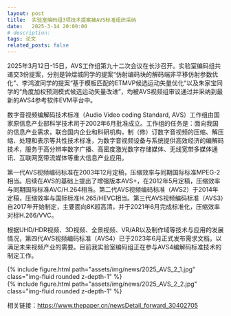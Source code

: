 ```yaml
---
layout: post
title:  实验室编码组3项技术提案被AVS标准组织采纳
date:   2025-3-14 20:00:00
# description:
tags: 论文
related_posts: false
---
```


2025年3月12日-15日，AVS工作组第九十二次会议在长沙召开。实验室编码组共递交3份提案，分别是钟煜城同学的提案“仿射编码块的解码端非平移仿射参数优化”、李鸿波同学的提案“基于模板匹配的ETMVP候选运动矢量优化“以及朱家宝同学的“角度加权预测模式候选运动矢量改进”，均被AVS视频组审议通过并采纳到最新的AVS4参考软件EVM平台中。

数字音视频编解码技术标准（Audio Video coding Standard, AVS）工作组由国家原信息产业部科学技术司于2002年6月批准成立。工作组的任务是：面向我国的信息产业需求，联合国内企业和科研机构，制（修）订数字音视频的压缩、解压缩、处理和表示等共性技术标准，为数字音视频设备与系统提供高效经济的编解码技术，服务于高分辨率数字广播、高密度激光数字存储媒体、无线宽带多媒体通讯、互联网宽带流媒体等重大信息产业应用。

第一代AVS视频编码标准在2003年12月定稿，压缩效率与同期国际标准MPEG-2相当。后续在AVS的基础上提出了增强版本AVS+，在2012年5月定稿，压缩效率与同期国际标准AVC/H.264相当。第二代AVS视频编码标准（AVS2）于2014年定稿，压缩效率与国际标准H.265/HEVC相当。第三代AVS视频编码标准（AVS3）自2017年开始制定，主要面向8K超高清，并于2021年6月完成标准化，压缩效率对标H.266/VVC。

根据UHD/HDR视频、3D视频、全景视频、VR/AR以及制作域等技术与应用的发展情况，第四代AVS视频编码标准（AVS4）已于2023年6月正式发布需求文档，以满足未来视频产业的需要。目前我实验室编码组正在参与AVS4编解码标准技术的制定工作。

<div class="row mt-3">
    <div class="col-sm mt-3 mt-md-0">
        {% include figure.html path="assets/img/news/2025_AVS_2_1.jpg" class="img-fluid rounded z-depth-1" %}
    </div>
</div>

<div class="row mt-3">
    <div class="col-sm mt-3 mt-md-0">
        {% include figure.html path="assets/img/news/2025_AVS_2_2.jpg" class="img-fluid rounded z-depth-1" %}
    </div>
</div>


相关链接：https://www.thepaper.cn/newsDetail_forward_30402705

